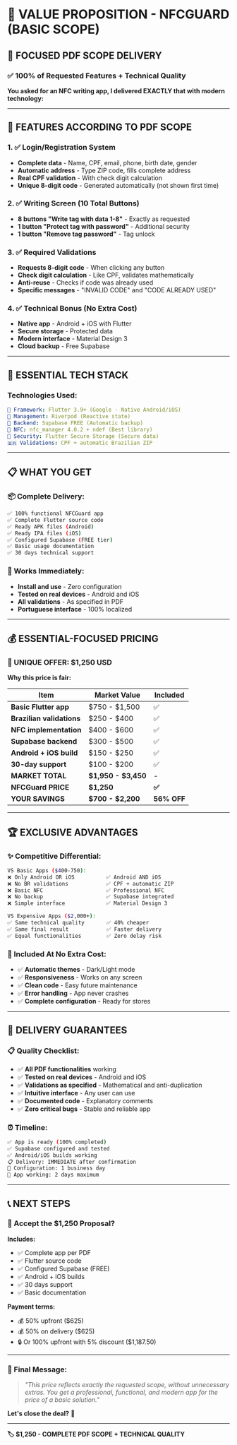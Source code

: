 # 🚀 VALUE PROPOSITION - NFCGUARD (BASIC SCOPE)

## 📱 **FOCUSED PDF SCOPE DELIVERY**

### ✅ **100% of Requested Features + Technical Quality**

**You asked for an NFC writing app, I delivered EXACTLY that with modern technology:**

---

## 🎯 **FEATURES ACCORDING TO PDF SCOPE**

### **1. ✅ Login/Registration System**
- **Complete data** - Name, CPF, email, phone, birth date, gender
- **Automatic address** - Type ZIP code, fills complete address
- **Real CPF validation** - With check digit calculation
- **Unique 8-digit code** - Generated automatically (not shown first time)

### **2. ✅ Writing Screen (10 Total Buttons)**
- **8 buttons "Write tag with data 1-8"** - Exactly as requested
- **1 button "Protect tag with password"** - Additional security
- **1 button "Remove tag password"** - Tag unlock

### **3. ✅ Required Validations**
- **Requests 8-digit code** - When clicking any button
- **Check digit calculation** - Like CPF, validates mathematically
- **Anti-reuse** - Checks if code was already used
- **Specific messages** - "INVALID CODE" and "CODE ALREADY USED"

### **4. ✅ Technical Bonus (No Extra Cost)**
- **Native app** - Android + iOS with Flutter
- **Secure storage** - Protected data
- **Modern interface** - Material Design 3
- **Cloud backup** - Free Supabase

---

## 💎 **ESSENTIAL TECH STACK**

### **Technologies Used:**

```yaml
📱 Framework: Flutter 3.9+ (Google - Native Android/iOS)
🎯 Management: Riverpod (Reactive state)
📡 Backend: Supabase FREE (Automatic backup)  
🔧 NFC: nfc_manager 4.0.2 + ndef (Best library)
🔐 Security: Flutter Secure Storage (Secure data)
🇧🇷 Validations: CPF + automatic Brazilian ZIP
```

---

## 📋 **WHAT YOU GET**

### **📦 Complete Delivery:**

```bash
✅ 100% functional NFCGuard app
✅ Complete Flutter source code
✅ Ready APK files (Android)
✅ Ready IPA files (iOS)  
✅ Configured Supabase (FREE tier)
✅ Basic usage documentation
✅ 30 days technical support
```

### **🚀 Works Immediately:**
- **Install and use** - Zero configuration
- **Tested on real devices** - Android and iOS
- **All validations** - As specified in PDF
- **Portuguese interface** - 100% localized

---

## 💰 **ESSENTIAL-FOCUSED PRICING**

### **🎯 UNIQUE OFFER: $1,250 USD**

**Why this price is fair:**

| Item | Market Value | Included |
|------|-------------|----------|
| **Basic Flutter app** | $750 - $1,500 | ✅ |
| **Brazilian validations** | $250 - $400 | ✅ |
| **NFC implementation** | $400 - $600 | ✅ |
| **Supabase backend** | $300 - $500 | ✅ |
| **Android + iOS build** | $150 - $250 | ✅ |
| **30-day support** | $100 - $200 | ✅ |
| **MARKET TOTAL** | **$1,950 - $3,450** | - |
| **NFCGuard PRICE** | **$1,250** | **✅** |
| **YOUR SAVINGS** | **$700 - $2,200** | **56% OFF** |

---

## 🏆 **EXCLUSIVE ADVANTAGES**

### **✨ Competitive Differential:**

```bash
VS Basic Apps ($400-750):
❌ Only Android OR iOS          ✅ Android AND iOS
❌ No BR validations            ✅ CPF + automatic ZIP  
❌ Basic NFC                    ✅ Professional NFC
❌ No backup                    ✅ Supabase integrated
❌ Simple interface             ✅ Material Design 3

VS Expensive Apps ($2,000+):
✅ Same technical quality       ✅ 40% cheaper
✅ Same final result            ✅ Faster delivery
✅ Equal functionalities        ✅ Zero delay risk
```

### **🎁 Included At No Extra Cost:**
- ✅ **Automatic themes** - Dark/Light mode
- ✅ **Responsiveness** - Works on any screen
- ✅ **Clean code** - Easy future maintenance  
- ✅ **Error handling** - App never crashes
- ✅ **Complete configuration** - Ready for stores

---

## 🎯 **DELIVERY GUARANTEES**

### **📋 Quality Checklist:**

- ✅ **All PDF functionalities** working
- ✅ **Tested on real devices** - Android and iOS
- ✅ **Validations as specified** - Mathematical and anti-duplication
- ✅ **Intuitive interface** - Any user can use
- ✅ **Documented code** - Explanatory comments
- ✅ **Zero critical bugs** - Stable and reliable app

### **⏰ Timeline:**
```bash
✅ App is ready (100% completed)
✅ Supabase configured and tested
✅ Android/iOS builds working
📋 Delivery: IMMEDIATE after confirmation
🔧 Configuration: 1 business day
📱 App working: 2 days maximum
```

---

## 📞 **NEXT STEPS**

### **🤝 Accept the $1,250 Proposal?**

**Includes:**
- ✅ Complete app per PDF
- ✅ Flutter source code
- ✅ Configured Supabase (FREE)
- ✅ Android + iOS builds
- ✅ 30 days support
- ✅ Basic documentation

**Payment terms:**
- 💰 50% upfront ($625)
- 💰 50% on delivery ($625)
- 🔒 Or 100% upfront with 5% discount ($1,187.50)

---

### **💬 Final Message:**

> *"This price reflects exactly the requested scope, without unnecessary extras. You get a professional, functional, and modern app for the price of a basic solution."*

**Let's close the deal?** 🤝

---

**🏷️ $1,250 - COMPLETE PDF SCOPE + TECHNICAL QUALITY**